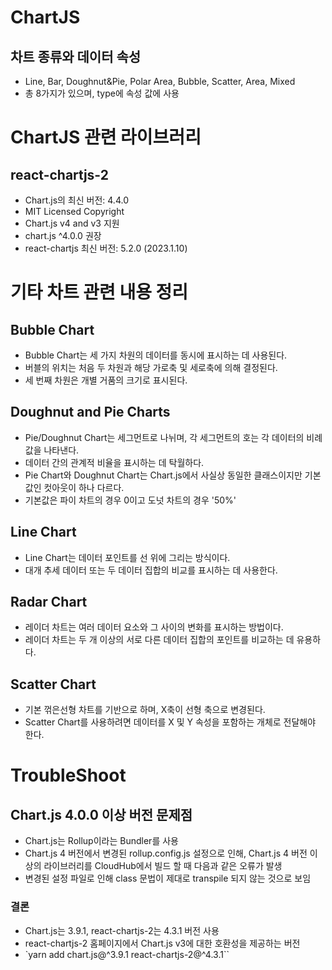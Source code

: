 # ChartJS

## 차트 종류와 데이터 속성
* Line, Bar, Doughnut&Pie, Polar Area, Bubble, Scatter, Area, Mixed
* 총 8가지가 있으며, type에 속성 값에 사용

# ChartJS 관련 라이브러리

## react-chartjs-2
* Chart.js의 최신 버전: 4.4.0
* MIT Licensed Copyright 
* Chart.js v4 and v3 지원
* chart.js ^4.0.0 권장
* react-chartjs 최신 버전: 5.2.0 (2023.1.10)


# 기타 차트 관련 내용 정리
## Bubble Chart
* Bubble Chart는 세 가지 차원의 데이터를 동시에 표시하는 데 사용된다.
* 버블의 위치는 처음 두 차원과 해당 가로축 및 세로축에 의해 결정된다.
* 세 번째 차원은 개별 거품의 크기로 표시된다.


## Doughnut and Pie Charts
* Pie/Doughnut Chart는 세그먼트로 나뉘며, 각 세그먼트의 호는 각 데이터의 비례 값을 나타낸다.
* 데이터 간의 관계적 비율을 표시하는 데 탁월하다.
* Pie Chart와 Doughnut Chart는 Chart.js에서 사실상 동일한 클래스이지만 기본값인 컷아웃이 하나 다르다.
* 기본값은 파이 차트의 경우 0이고 도넛 차트의 경우 '50%'

## Line Chart
* Line Chart는 데이터 포인트를 선 위에 그리는 방식이다.
* 대개 추세 데이터 또는 두 데이터 집합의 비교를 표시하는 데 사용한다.

## Radar Chart
* 레이더 차트는 여러 데이터 요소와 그 사이의 변화를 표시하는 방법이다.
* 레이더 차트는 두 개 이상의 서로 다른 데이터 집합의 포인트를 비교하는 데 유용하다.

## Scatter Chart
* 기본 꺾은선형 차트를 기반으로 하며, X축이 선형 축으로 변경된다.
* Scatter Chart를 사용하려면 데이터를 X 및 Y 속성을 포함하는 개체로 전달해야 한다. 

# TroubleShoot
## Chart.js 4.0.0 이상 버전 문제점
* Chart.js는 Rollup이라는 Bundler를 사용
* Chart.js 4 버전에서 변경된 rollup.config.js 설정으로 인해, Chart.js 4 버전 이상의 라이브러리를 CloudHub에서 빌드 할 때 다음과 같은 오류가 발생
* 변경된 설정 파일로 인해 class 문법이 제대로 transpile 되지 않는 것으로 보임

### 결론
* Chart.js는 3.9.1, react-chartjs-2는 4.3.1 버전 사용
* react-chartjs-2 홈페이지에서 Chart.js v3에 대한 호환성을 제공하는 버전
* `yarn add chart.js@^3.9.1 react-chartjs-2@^4.3.1``
